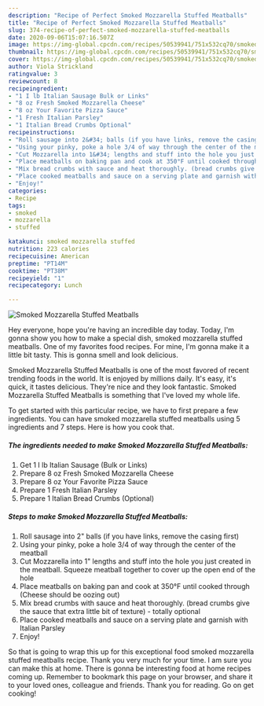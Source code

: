 ```yaml
---
description: "Recipe of Perfect Smoked Mozzarella Stuffed Meatballs"
title: "Recipe of Perfect Smoked Mozzarella Stuffed Meatballs"
slug: 374-recipe-of-perfect-smoked-mozzarella-stuffed-meatballs
date: 2020-09-06T15:07:16.507Z
image: https://img-global.cpcdn.com/recipes/50539941/751x532cq70/smoked-mozzarella-stuffed-meatballs-recipe-main-photo.jpg
thumbnail: https://img-global.cpcdn.com/recipes/50539941/751x532cq70/smoked-mozzarella-stuffed-meatballs-recipe-main-photo.jpg
cover: https://img-global.cpcdn.com/recipes/50539941/751x532cq70/smoked-mozzarella-stuffed-meatballs-recipe-main-photo.jpg
author: Viola Strickland
ratingvalue: 3
reviewcount: 8
recipeingredient:
- "1 I lb Italian Sausage Bulk or Links"
- "8 oz Fresh Smoked Mozzarella Cheese"
- "8 oz Your Favorite Pizza Sauce"
- "1 Fresh Italian Parsley"
- "1 Italian Bread Crumbs Optional"
recipeinstructions:
- "Roll sausage into 2&#34; balls (if you have links, remove the casing first)"
- "Using your pinky, poke a hole 3/4 of way through the center of the meatball"
- "Cut Mozzarella into 1&#34; lengths and stuff into the hole you just created in the meatball. Squeeze meatball together to cover up the open end of the hole"
- "Place meatballs on baking pan and cook at 350°F until cooked through (Cheese should be oozing out)"
- "Mix bread crumbs with sauce and heat thoroughly. (bread crumbs give the sauce that extra little bit of texture) - totally optional"
- "Place cooked meatballs and sauce on a serving plate and garnish with Italian Parsley"
- "Enjoy!"
categories:
- Recipe
tags:
- smoked
- mozzarella
- stuffed

katakunci: smoked mozzarella stuffed 
nutrition: 223 calories
recipecuisine: American
preptime: "PT14M"
cooktime: "PT38M"
recipeyield: "1"
recipecategory: Lunch

---
```



![Smoked Mozzarella Stuffed Meatballs](https://img-global.cpcdn.com/recipes/50539941/751x532cq70/smoked-mozzarella-stuffed-meatballs-recipe-main-photo.jpg)

Hey everyone, hope you're having an incredible day today. Today, I'm gonna show you how to make a special dish, smoked mozzarella stuffed meatballs. One of my favorites food recipes. For mine, I'm gonna make it a little bit tasty. This is gonna smell and look delicious.

Smoked Mozzarella Stuffed Meatballs is one of the most favored of recent trending foods in the world. It is enjoyed by millions daily. It's easy, it's quick, it tastes delicious. They're nice and they look fantastic. Smoked Mozzarella Stuffed Meatballs is something that I've loved my whole life.




To get started with this particular recipe, we have to first prepare a few ingredients. You can have smoked mozzarella stuffed meatballs using 5 ingredients and 7 steps. Here is how you cook that.

<!--inarticleads1-->

##### The ingredients needed to make Smoked Mozzarella Stuffed Meatballs:

1. Get 1 I lb Italian Sausage (Bulk or Links)
1. Prepare 8 oz Fresh Smoked Mozzarella Cheese
1. Prepare 8 oz Your Favorite Pizza Sauce
1. Prepare 1 Fresh Italian Parsley
1. Prepare 1 Italian Bread Crumbs (Optional)




<!--inarticleads2-->

##### Steps to make Smoked Mozzarella Stuffed Meatballs:

1. Roll sausage into 2&#34; balls (if you have links, remove the casing first)
1. Using your pinky, poke a hole 3/4 of way through the center of the meatball
1. Cut Mozzarella into 1&#34; lengths and stuff into the hole you just created in the meatball. Squeeze meatball together to cover up the open end of the hole
1. Place meatballs on baking pan and cook at 350°F until cooked through (Cheese should be oozing out)
1. Mix bread crumbs with sauce and heat thoroughly. (bread crumbs give the sauce that extra little bit of texture) - totally optional
1. Place cooked meatballs and sauce on a serving plate and garnish with Italian Parsley
1. Enjoy!




So that is going to wrap this up for this exceptional food smoked mozzarella stuffed meatballs recipe. Thank you very much for your time. I am sure you can make this at home. There is gonna be interesting food at home recipes coming up. Remember to bookmark this page on your browser, and share it to your loved ones, colleague and friends. Thank you for reading. Go on get cooking!
